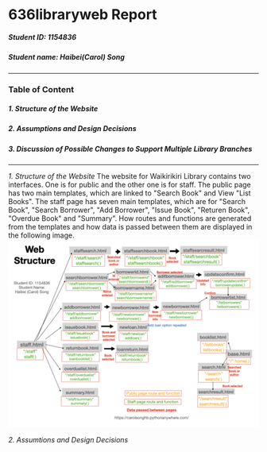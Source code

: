 # 636libraryweb Report
##### Student ID: 1154836
##### Student name: Haibei(Carol) Song

--------------------------------------------------------

### Table of Content
##### 1. Structure of the Website
##### 2. Assumptions and Design Decisions
##### 3. Discussion of Possible Changes to Support Multiple Library Branches

--------------------------------------------------------
*1. Structure of the Website*
The website for Waikirikiri Library contains two interfaces. One is for
public and the other one is for staff. 
The public page has two main templates, which are linked to "Search Book" and View "List Books".
The staff page has seven main templates, which are for "Search Book", "Search Borrower", "Add Borrower", "Issue Book", "Returen Book", "Overdue Book" and "Summary".
How routes and functions are generated from the templates and how data is passed between them are displayed in the following image.
![This is an image](/structure.001.jpeg)

*2. Assumtions and Design Decisions*


